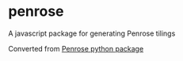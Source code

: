 # penrose
A javascript package for generating Penrose tilings

Converted from [Penrose python package](https://github.com/xnx/penrose)
